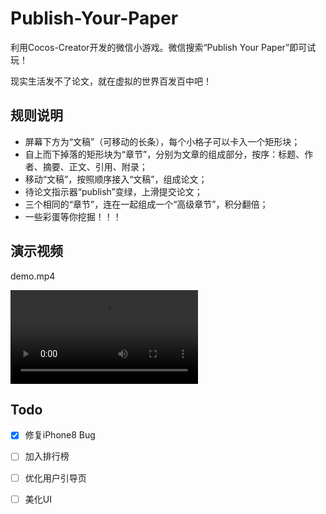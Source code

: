 # Publish-Your-Paper
利用Cocos-Creator开发的微信小游戏。微信搜索“Publish Your Paper”即可试玩！

现实生活发不了论文，就在虚拟的世界百发百中吧！

## 规则说明
- 屏幕下方为“文稿”（可移动的长条），每个小格子可以卡入一个矩形块；
- 自上而下掉落的矩形块为“章节”，分别为文章的组成部分，按序：标题、作者、摘要、正文、引用、附录；
- 移动“文稿”，按照顺序接入“文稿”，组成论文；
- 待论文指示器“publish”变绿，上滑提交论文；
- 三个相同的“章节”，连在一起组成一个“高级章节”，积分翻倍；
- 一些彩蛋等你挖掘！！！

## 演示视频
demo.mp4

<video src="https://raw.githubusercontent.com/2448845600/Publish-Your-Paper/master/demo.mp4"></video>

## Todo
- [x] 修复iPhone8 Bug
- [ ] 加入排行榜
- [ ] 优化用户引导页
- [ ] 美化UI

